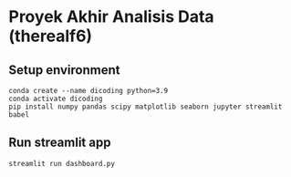 # Proyek Akhir Analisis Data (therealf6)

## Setup environment

```
conda create --name dicoding python=3.9
conda activate dicoding
pip install numpy pandas scipy matplotlib seaborn jupyter streamlit babel
```

## Run streamlit app

```
streamlit run dashboard.py
```
